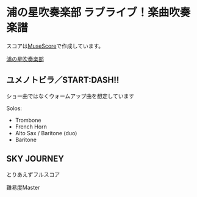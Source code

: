 # 浦の星吹奏楽部 ラブライブ！楽曲吹奏楽譜

スコアは[MuseScore](https://musescore.org/)で作成しています。

[浦の星吹奏楽部](https://www.uranohoshi-wo.club/)

## ユメノトビラ／START:DASH!!
ショー曲ではなくウォームアップ曲を想定しています

Solos:
 - Trombone
 - French Horn
 - Alto Sax / Baritone (duo)
 - Baritone

## SKY JOURNEY
とりあえずフルスコア

難易度Master
